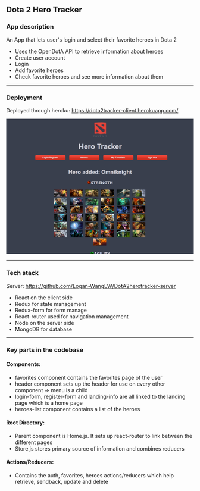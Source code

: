 ## Dota 2 Hero Tracker

### App description

An App that lets user's login and select their favorite heroes in Dota 2
* Uses the OpenDotA API to retrieve information about heroes
* Create user account
* Login
* Add favorite heroes
* Check favorite heroes and see more information about them
- - - 

### Deployment

Deployed through heroku:
https://dota2tracker-client.herokuapp.com/


![Screenshot](/docs/images/screenshot-heroes.PNG)
- - - 

### Tech stack
Server: https://github.com/Logan-WangLW/DotA2herotracker-server
* React on the client side
* Redux for state management
* Redux-form for form manage
* React-router used for navigation management
* Node on the server side
* MongoDB for database
- - - 
### Key parts in the codebase
#### Components:
* favorites component contains the favorites page of the user
* header component sets up the header for use on every other component => menu is a child
* login-form, register-form and landing-info are all linked to the landing page which is a home page
* heroes-list component contains a list of the heroes
#### Root Directory: 
* Parent component is Home.js. It sets up react-router to link between the different pages
* Store.js stores primary source of information and combines reducers
#### Actions/Reducers: 
* Contains the auth, favorites, heroes actions/reducers which help retrieve, sendback, update and delete 

